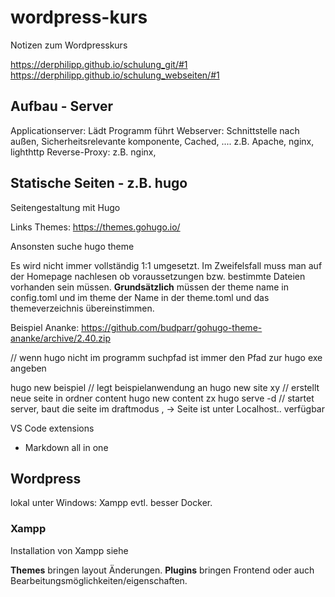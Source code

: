 # wordpress-kurs
Notizen zum Wordpresskurs

https://derphilipp.github.io/schulung_git/#1
https://derphilipp.github.io/schulung_webseiten/#1

## Aufbau - Server 
Applicationserver: Lädt Programm führt 
Webserver: Schnittstelle nach außen, Sicherheitsrelevante komponente, Cached, .... z.B. Apache, nginx, lighthttp
Reverse-Proxy: z.B. nginx, 

## Statische Seiten - z.B. hugo

Seitengestaltung mit Hugo

Links
Themes:
https://themes.gohugo.io/

Ansonsten suche hugo theme

Es wird nicht immer vollständig 1:1 umgesetzt. Im Zweifelsfall muss man auf der Homepage nachlesen ob voraussetzungen bzw. bestimmte Dateien vorhanden sein müssen.
**Grundsätzlich** müssen der theme name in config.toml und im theme der Name in der theme.toml und das themeverzeichnis übereinstimmen.

Beispiel Ananke:
https://github.com/budparr/gohugo-theme-ananke/archive/2.40.zip

// wenn hugo nicht im programm suchpfad ist immer den Pfad zur hugo exe angeben

hugo new beispiel // legt beispielanwendung an
hugo new site xy // erstellt neue seite in ordner content
hugo new content zx 
hugo serve -d // startet server, baut die seite im draftmodus , -> Seite ist unter Localhost.. verfügbar 

VS Code extensions 
* Markdown all in one



## Wordpress

lokal unter Windows: Xampp 
evtl. besser Docker.

### Xampp

Installation von Xampp siehe 

**Themes** bringen layout Änderungen.
**Plugins** bringen Frontend oder auch Bearbeitungsmöglichkeiten/eigenschaften.



